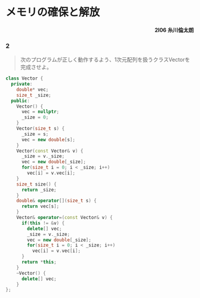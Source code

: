# メモリの確保と解放

<div style="text-align: right"><strong>2I06 糸川倫太朗</strong></div>

### 2

> 次のプログラムが正しく動作するよう、1次元配列を扱うクラスVectorを完成させよ。 

```cpp
class Vector {
  private:
    double* vec;
    size_t _size;
  public:
    Vector() {
      vec = nullptr;
      _size = 0;
    }
    Vector(size_t s) {
      _size = s;
      vec = new double[s];
    }
    Vector(const Vector& v) {
      _size = v._size;
      vec = new double[_size];
      for(size_t i = 0; i < _size; i++)
        vec[i] = v.vec[i];
    }
    size_t size() {
      return _size;
    }
    double& operator[](size_t s) {
      return vec[s];
    }
    Vector& operator=(const Vector& v) {
      if(this != &v) {
        delete[] vec;
        _size = v._size;
        vec = new double[_size];
        for(size_t i = 0; i < _size; i++)
          vec[i] = v.vec[i];
      }
      return *this;
    }
    ~Vector() {
      delete[] vec;
    }
};
```


